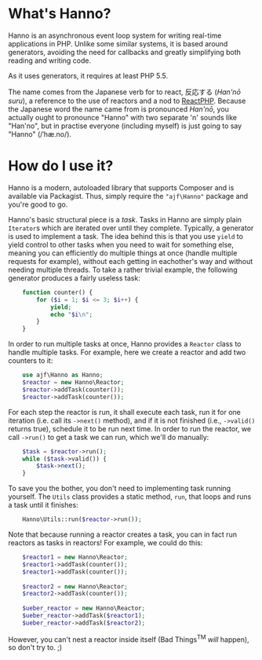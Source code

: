 What's Hanno?
=============

Hanno is an asynchronous event loop system for writing real-time applications in PHP. Unlike some similar systems, it is based around generators, avoiding the need for callbacks and greatly simplifying both reading and writing code.

As it uses generators, it requires at least PHP 5.5.

The name comes from the Japanese verb for to react, 反応する (*Han'nō suru*), a reference to the use of reactors and a nod to [ReactPHP](http://reactphp.org/). Because the Japanese word the name came from is pronounced *Han'nō*, you actually ought to pronounce "Hanno" with two separate 'n' sounds like "Han'no", but in practise everyone (including myself) is just going to say "Hanno" (/ˈhæ.no/).

How do I use it?
================

Hanno is a modern, autoloaded library that supports Composer and is available via Packagist. Thus, simply require the `"ajf\Hanno"` package and you're good to go.

Hanno's basic structural piece is a *task*. Tasks in Hanno are simply plain `Iterator`s which are iterated over until they complete. Typically, a generator is used to implement a task. The idea behind this is that you use `yield` to yield control to other tasks when you need to wait for something else, meaning you can efficiently do multiple things at once (handle multiple requests for example), without each getting in eachother's way and without needing multiple threads. To take a rather trivial example, the following generator produces a fairly useless task:

```php
    function counter() {
        for ($i = 1; $i <= 3; $i++) {
            yield;
            echo "$i\n";
        }
    }
```

In order to run multiple tasks at once, Hanno provides a `Reactor` class to handle multiple tasks. For example, here we create a reactor and add two counters to it:

```php
    use ajf\Hanno as Hanno;
    $reactor = new Hanno\Reactor;
    $reactor->addTask(counter());
    $reactor->addTask(counter());
```

For each step the reactor is run, it shall execute each task, run it for one iteration (i.e. call its `->next()` method), and if it is not finished (i.e., `->valid()` returns true), schedule it to be run next time. In order to run the reactor, we call `->run()` to get a task we can run, which we'll do manually:

```php
    $task = $reactor->run();
    while ($task->valid()) {
        $task->next();
    }
```

To save you the bother, you don't need to implementing task running yourself. The `Utils` class provides a static method, `run`, that loops and runs a task until it finishes:

```php
    Hanno\Utils::run($reactor->run());
```

Note that because running a reactor creates a task, you can in fact run reactors as tasks in reactors! For example, we could do this:

```php
    $reactor1 = new Hanno\Reactor;
    $reactor1->addTask(counter());
    $reactor1->addTask(counter());
    
    $reactor2 = new Hanno\Reactor;
    $reactor2->addTask(counter());
    
    $ueber_reactor = new Hanno\Reactor;
    $ueber_reactor->addTask($reactor1);
    $ueber_reactor->addTask($reactor2);
```

However, you can't nest a reactor inside itself (Bad Things<sup>TM</sup> *will* happen), so don't try to. ;)